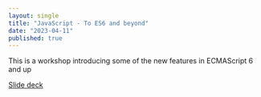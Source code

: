 ```yaml
---
layout: single
title: "JavaScript - To ES6 and beyond"
date: "2023-04-11"
published: true
---
```


This is a workshop introducing some of the new features in ECMAScript 6 and up

[Slide deck](/workshop-javascript-1-to-es6-and-beyond)
